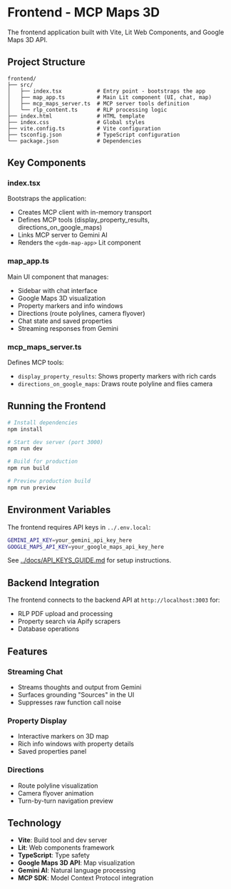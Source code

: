 # Frontend - MCP Maps 3D

The frontend application built with Vite, Lit Web Components, and Google Maps 3D API.

## Project Structure

```
frontend/
├── src/
│   ├── index.tsx           # Entry point - bootstraps the app
│   ├── map_app.ts          # Main Lit component (UI, chat, map)
│   ├── mcp_maps_server.ts  # MCP server tools definition
│   └── rlp_content.ts      # RLP processing logic
├── index.html              # HTML template
├── index.css               # Global styles
├── vite.config.ts          # Vite configuration
├── tsconfig.json           # TypeScript configuration
└── package.json            # Dependencies
```

## Key Components

### index.tsx
Bootstraps the application:
- Creates MCP client with in-memory transport
- Defines MCP tools (display_property_results, directions_on_google_maps)
- Links MCP server to Gemini AI
- Renders the `<gdm-map-app>` Lit component

### map_app.ts
Main UI component that manages:
- Sidebar with chat interface
- Google Maps 3D visualization
- Property markers and info windows
- Directions (route polylines, camera flyover)
- Chat state and saved properties
- Streaming responses from Gemini

### mcp_maps_server.ts
Defines MCP tools:
- `display_property_results`: Shows property markers with rich cards
- `directions_on_google_maps`: Draws route polyline and flies camera

## Running the Frontend

```bash
# Install dependencies
npm install

# Start dev server (port 3000)
npm run dev

# Build for production
npm run build

# Preview production build
npm run preview
```

## Environment Variables

The frontend requires API keys in `../.env.local`:

```bash
GEMINI_API_KEY=your_gemini_api_key_here
GOOGLE_MAPS_API_KEY=your_google_maps_api_key_here
```

See [../docs/API_KEYS_GUIDE.md](../docs/API_KEYS_GUIDE.md) for setup instructions.

## Backend Integration

The frontend connects to the backend API at `http://localhost:3003` for:
- RLP PDF upload and processing
- Property search via Apify scrapers
- Database operations

## Features

### Streaming Chat
- Streams thoughts and output from Gemini
- Surfaces grounding "Sources" in the UI
- Suppresses raw function call noise

### Property Display
- Interactive markers on 3D map
- Rich info windows with property details
- Saved properties panel

### Directions
- Route polyline visualization
- Camera flyover animation
- Turn-by-turn navigation preview

## Technology

- **Vite**: Build tool and dev server
- **Lit**: Web components framework
- **TypeScript**: Type safety
- **Google Maps 3D API**: Map visualization
- **Gemini AI**: Natural language processing
- **MCP SDK**: Model Context Protocol integration
